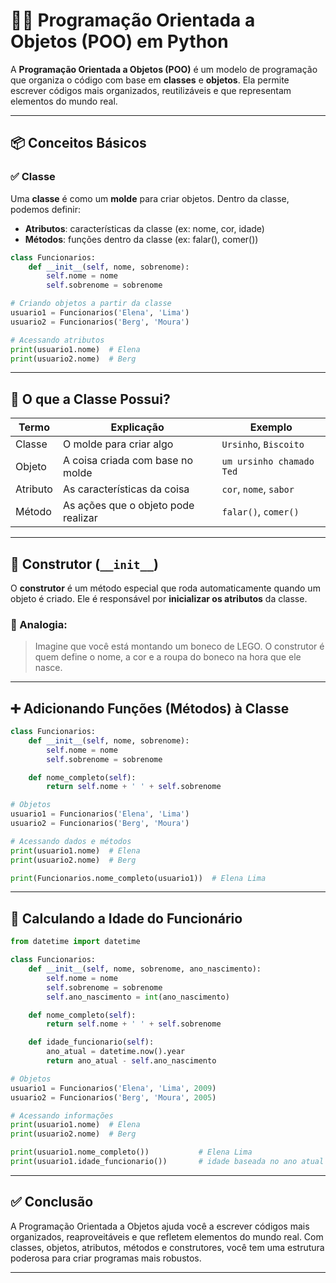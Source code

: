 
# 👩‍💻 Programação Orientada a Objetos (POO) em Python

A **Programação Orientada a Objetos (POO)** é um modelo de programação que organiza o código com base em **classes** e **objetos**. Ela permite escrever códigos mais organizados, reutilizáveis e que representam elementos do mundo real.

---

## 📦 Conceitos Básicos

### ✅ Classe

Uma **classe** é como um **molde** para criar objetos. Dentro da classe, podemos definir:
- **Atributos**: características da classe (ex: nome, cor, idade)
- **Métodos**: funções dentro da classe (ex: falar(), comer())

```python
class Funcionarios:
    def __init__(self, nome, sobrenome):
        self.nome = nome
        self.sobrenome = sobrenome

# Criando objetos a partir da classe
usuario1 = Funcionarios('Elena', 'Lima')
usuario2 = Funcionarios('Berg', 'Moura')

# Acessando atributos
print(usuario1.nome)  # Elena
print(usuario2.nome)  # Berg
```

---

## 🧱 O que a Classe Possui?

| Termo        | Explicação                                | Exemplo                     |
|--------------|--------------------------------------------|-----------------------------|
| Classe       | O molde para criar algo                    | `Ursinho`, `Biscoito`       |
| Objeto       | A coisa criada com base no molde           | `um ursinho chamado Ted`    |
| Atributo     | As características da coisa                | `cor`, `nome`, `sabor`      |
| Método       | As ações que o objeto pode realizar        | `falar()`, `comer()`        |

---

## 🔧 Construtor (`__init__`)

O **construtor** é um método especial que roda automaticamente quando um objeto é criado. Ele é responsável por **inicializar os atributos** da classe.

### 🧸 Analogia:
> Imagine que você está montando um boneco de LEGO. O construtor é quem define o nome, a cor e a roupa do boneco na hora que ele nasce.

---

## ➕ Adicionando Funções (Métodos) à Classe

```python
class Funcionarios:
    def __init__(self, nome, sobrenome):
        self.nome = nome
        self.sobrenome = sobrenome

    def nome_completo(self):
        return self.nome + ' ' + self.sobrenome

# Objetos
usuario1 = Funcionarios('Elena', 'Lima')
usuario2 = Funcionarios('Berg', 'Moura')

# Acessando dados e métodos
print(usuario1.nome)  # Elena
print(usuario2.nome)  # Berg

print(Funcionarios.nome_completo(usuario1))  # Elena Lima
```

---

## 🎂 Calculando a Idade do Funcionário

```python
from datetime import datetime

class Funcionarios:
    def __init__(self, nome, sobrenome, ano_nascimento):
        self.nome = nome
        self.sobrenome = sobrenome
        self.ano_nascimento = int(ano_nascimento)

    def nome_completo(self):
        return self.nome + ' ' + self.sobrenome

    def idade_funcionario(self):
        ano_atual = datetime.now().year
        return ano_atual - self.ano_nascimento

# Objetos
usuario1 = Funcionarios('Elena', 'Lima', 2009)
usuario2 = Funcionarios('Berg', 'Moura', 2005)

# Acessando informações
print(usuario1.nome)  # Elena
print(usuario2.nome)  # Berg

print(usuario1.nome_completo())           # Elena Lima
print(usuario1.idade_funcionario())       # idade baseada no ano atual
```

---

## ✅ Conclusão

A Programação Orientada a Objetos ajuda você a escrever códigos mais organizados, reaproveitáveis e que refletem elementos do mundo real. Com classes, objetos, atributos, métodos e construtores, você tem uma estrutura poderosa para criar programas mais robustos.

---
